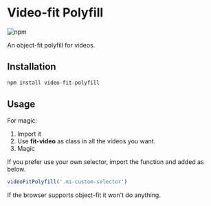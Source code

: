 # Video-fit Polyfill

![npm](https://img.shields.io/npm/v/video-fit-polyfill.svg)

An object-fit polyfill for videos.

## Installation

```sh
npm install video-fit-polyfill
```

## Usage

For magic:

1. Import it
2. Use **fit-video** as class in all the videos you want.
3. Magic

If you prefer use your own selector, import the function and added as below.

```js
videoFitPolyfill('.mi-custom-selector')
```

If the browser supports object-fit it won't do anything.
